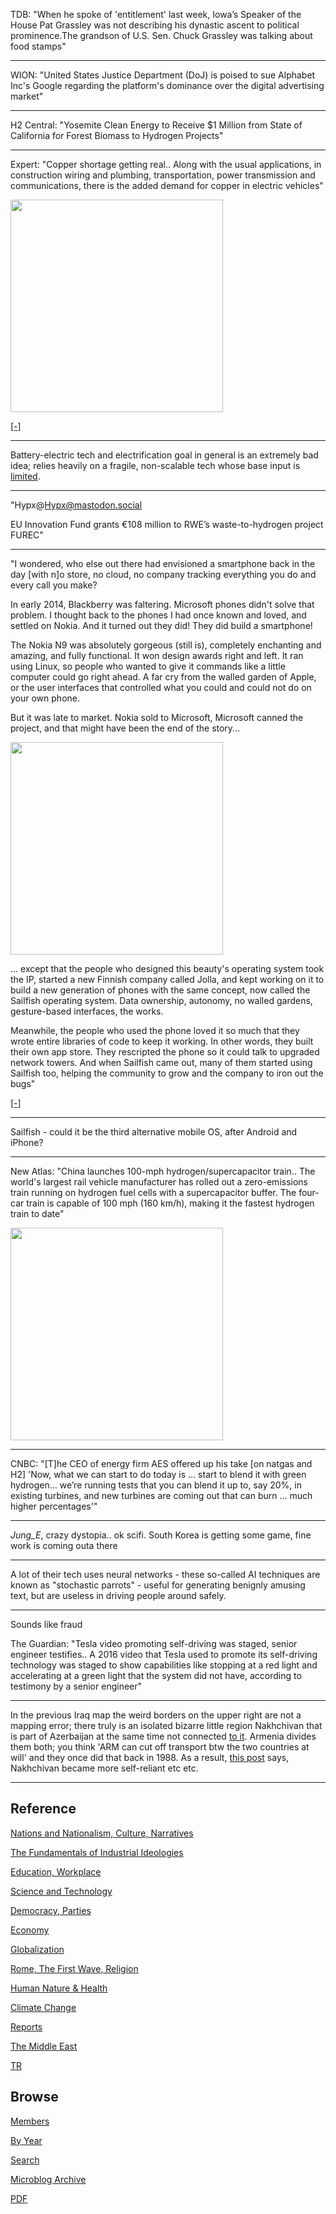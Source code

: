 
TDB: "When he spoke of 'entitlement' last week, Iowa’s Speaker of the
House Pat Grassley was not describing his dynastic ascent to political
prominence.The grandson of U.S. Sen. Chuck Grassley was talking about
food stamps"

---

WION: "United States Justice Department (DoJ) is poised to sue
Alphabet Inc's Google regarding the platform's dominance over the
digital advertising market"

---

H2 Central: "Yosemite Clean Energy to Receive $1 Million from State of
California for Forest Biomass to Hydrogen Projects"

---

Expert: "Copper shortage getting real.. Along with the usual
applications, in construction wiring and plumbing, transportation,
power transmission and communications, there is the added demand for
copper in electric vehicles"

<img width="340" src="https://aheadoftheherd.com/app/uploads/2023/01/image-46-768x423.png"/>

[[-]](https://www.kitco.com/commentaries/2023-01-24/Copper-shortage-getting-real.html)

---

Battery-electric tech and electrification goal in general is an
extremely bad idea; relies heavily on a fragile, non-scalable tech
whose base input is [limited](2022/11/battery-electric.html).

---

"Hypx@Hypx@mastodon.social

EU Innovation Fund grants €108 million to RWE’s waste-to-hydrogen
project FUREC"

---

"I wondered, who else out there had envisioned a smartphone back in
the day [with n]o store, no cloud, no company tracking everything you
do and every call you make?

In early 2014, Blackberry was faltering. Microsoft phones didn't solve
that problem. I thought back to the phones I had once known and loved,
and settled on Nokia. And it turned out they did! They did build a
smartphone!

The Nokia N9 was absolutely gorgeous (still is), completely enchanting
and amazing, and fully functional. It won design awards right and
left. It ran using Linux, so people who wanted to give it commands
like a little computer could go right ahead. A far cry from the walled
garden of Apple, or the user interfaces that controlled what you could
and could not do on your own phone.

But it was late to market. Nokia sold to Microsoft, Microsoft canned
the project, and that might have been the end of the story...

<img width="340" src="https://www.optoutproject.net/media/posts/5/responsive/N9-copy-md.jpg"/>

... except that the people who designed this beauty's operating system
took the IP, started a new Finnish company called Jolla, and kept
working on it to build a new generation of phones with the same
concept, now called the Sailfish operating system. Data ownership,
autonomy, no walled gardens, gesture-based interfaces, the works.

Meanwhile, the people who used the phone loved it so much that they
wrote entire libraries of code to keep it working. In other words,
they built their own app store. They rescripted the phone so it could
talk to upgraded network towers.  And when Sailfish came out, many of
them started using Sailfish too, helping the community to grow and the
company to iron out the bugs"

[[-]](https://www.optoutproject.net/sailfish-the-iphone-and-android-alternative/)

---

Sailfish - could it be the third alternative mobile OS, after Android
and iPhone?

---

New Atlas: "China launches 100-mph hydrogen/supercapacitor train.. The
world's largest rail vehicle manufacturer has rolled out a
zero-emissions train running on hydrogen fuel cells with a
supercapacitor buffer. The four-car train is capable of 100 mph (160
km/h), making it the fastest hydrogen train to date"

<img width="340" src="https://assets.newatlas.com/dims4/default/14970c7/2147483647/strip/true/crop/2048x1365+0+0/resize/1920x1280!/quality/90/?url=http%3A%2F%2Fnewatlas-brightspot.s3.amazonaws.com%2F43%2F3a%2F885c5b314e65bf02070ae739aa94%2Fflilhvpagailjzy.jpeg"/>

---

CNBC: "[T]he CEO of energy firm AES offered up his take
[on natgas and H2] 'Now, what we can start to do today is … start to
blend it with green hydrogen... we’re running tests that you can blend
it up to, say 20%, in existing turbines, and new turbines are coming out
that can burn …  much higher percentages'"

---

*Jung_E*, crazy dystopia.. ok scifi. South Korea is getting some game,
fine work is coming outa there

---

A lot of their tech uses neural networks - these so-called AI
techniques are known as "stochastic parrots" - useful for generating
benignly amusing text, but are useless in driving people around
safely.

---

Sounds like fraud

The Guardian: "Tesla video promoting self-driving was staged, senior
engineer testifies.. A 2016 video that Tesla used to promote its
self-driving technology was staged to show capabilities like stopping
at a red light and accelerating at a green light that the system did
not have, according to testimony by a senior engineer"

---

In the previous Iraq map the weird borders on the upper right are not
a mapping error; there truly is an isolated bizarre little region
Nakhchivan that is part of Azerbaijan at the same time not connected
[to it](https://ychef.files.bbci.co.uk/976x549/p08kf7w6.jpg). Armenia
divides them both; you think 'ARM can cut off transport btw
the two countries at will' and they once did that back in 1988.
As a result, [this post](https://www.bbc.com/travel/article/20200721-nakhchivan-the-worlds-most-sustainable-nation)
says, Nakhchivan became more self-reliant etc etc.

---

## Reference

[Nations and Nationalism, Culture, Narratives](2013/02/nations-and-nationalism.html)

[The Fundamentals of Industrial Ideologies](2011/04/fundamentals-of-industrial-ideologies.html)

[Education, Workplace](2017/09/education-workplace.html)

[Science and Technology](2018/09/science-technology.html)

[Democracy, Parties](2016/11/democracy.html)

[Economy](2018/05/economy.html)

[Globalization](2018/09/globalization.html)

[Rome, The First Wave, Religion](2017/12/rome.html)

[Human Nature & Health](2020/07/human-nature.html)

[Climate Change](2018/12/climate.html)

[Reports](2019/05/reports.html)

[The Middle East](2019/07/middleeast.html)

[TR](../tr)

## Browse

[Members](2022/08/members.html)

[By Year](years.html)

[Search](search.html)

[Microblog Archive](mbl/index.html)

[PDF](https://drive.google.com/uc?export=view&id=1FSi-1MnqXVq_PVTEXzzflwN8-7h92N_R)
